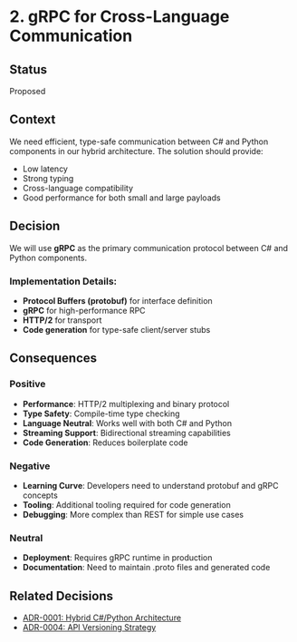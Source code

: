 # 2. gRPC for Cross-Language Communication

## Status
Proposed

## Context
We need efficient, type-safe communication between C# and Python components in our hybrid architecture. The solution
should provide:
- Low latency
- Strong typing
- Cross-language compatibility
- Good performance for both small and large payloads

## Decision
We will use **gRPC** as the primary communication protocol between C# and Python components.

### Implementation Details:
- **Protocol Buffers (protobuf)** for interface definition
- **gRPC** for high-performance RPC
- **HTTP/2** for transport
- **Code generation** for type-safe client/server stubs

## Consequences
### Positive
- **Performance**: HTTP/2 multiplexing and binary protocol
- **Type Safety**: Compile-time type checking
- **Language Neutral**: Works well with both C# and Python
- **Streaming Support**: Bidirectional streaming capabilities
- **Code Generation**: Reduces boilerplate code

### Negative
- **Learning Curve**: Developers need to understand protobuf and gRPC concepts
- **Tooling**: Additional tooling required for code generation
- **Debugging**: More complex than REST for simple use cases

### Neutral
- **Deployment**: Requires gRPC runtime in production
- **Documentation**: Need to maintain .proto files and generated code

## Related Decisions
- [ADR-0001: Hybrid C#/Python Architecture](0001-hybrid-csharp-python-architecture.md)
- [ADR-0004: API Versioning Strategy](0004-api-versioning.md)
